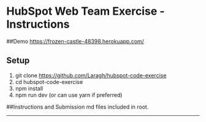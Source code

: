 # HubSpot Web Team Exercise - Instructions
##Demo
https://frozen-castle-48398.herokuapp.com/
## Setup

1. git clone https://github.com/Laragh/hubspot-code-exercise
2. cd hubspot-code-exercise
3. npm install 
4. npm run dev (or can use yarn if preferred)

##Instructions and Submission md files included in root.

---

